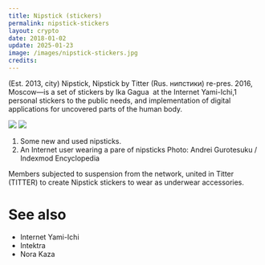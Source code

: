 ```yaml
---
title: Nipstick (stickers)
permalink: nipstick-stickers
layout: crypto
date: 2018-01-02
update: 2025-01-23
image: /images/nipstick-stickers.jpg
credits:
---
```


(Est. 2013, city) Nipstick, Nipstick by Titter (Rus. нипстики) re-pres. 2016, Moscow—is a set of stickers by Ika Gagua  at the Internet Yami-Ichi,1 personal stickers to the public needs, and implementation of digital applications for uncovered parts of the human body.

![](/encyclopedia/images/nipstick-1.jpg) ![](/encyclopedia/images/nipstick-2.png)

1. Some new and used nipsticks.
2. An Internet user wearing a pare of nipsticks
Photo: Andrei Gurotesuku / Indexmod Encyclopedia

Members subjected to suspension from the network, united in Titter (TITTER) to create Nipstick stickers to wear as underwear accessories.

# See also

+ Internet Yami-Ichi
+ Intektra
+ Nora Kaza

